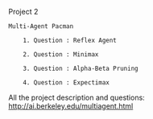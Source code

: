 Project 2

    Multi-Agent Pacman

        1. Question : Reflex Agent

        2. Question : Minimax

        3. Question : Alpha-Beta Pruning

        4. Question : Expectimax

All the project description and questions: http://ai.berkeley.edu/multiagent.html
